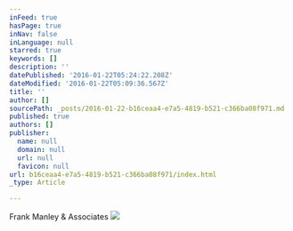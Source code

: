 ```yaml
---
inFeed: true
hasPage: true
inNav: false
inLanguage: null
starred: true
keywords: []
description: ''
datePublished: '2016-01-22T05:24:22.208Z'
dateModified: '2016-01-22T05:09:36.567Z'
title: ''
author: []
sourcePath: _posts/2016-01-22-b16ceaa4-e7a5-4819-b521-c366ba08f971.md
published: true
authors: []
publisher:
  name: null
  domain: null
  url: null
  favicon: null
url: b16ceaa4-e7a5-4819-b521-c366ba08f971/index.html
_type: Article

---
```

Frank Manley & Associates ![](https://the-grid-user-content.s3-us-west-2.amazonaws.com/549307e0-009c-4ab9-9720-04ecdf14297b.jpg)